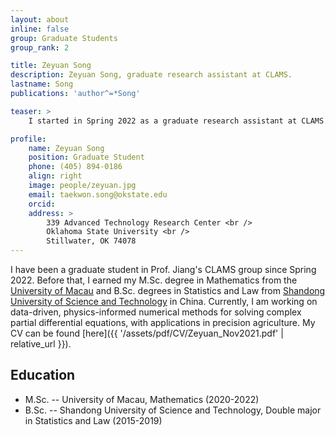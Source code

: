 ```yaml
---
layout: about
inline: false
group: Graduate Students
group_rank: 2

title: Zeyuan Song
description: Zeyuan Song, graduate research assistant at CLAMS.
lastname: Song
publications: 'author^=*Song'

teaser: >
    I started in Spring 2022 as a graduate research assistant at CLAMS.

profile:
    name: Zeyuan Song
    position: Graduate Student
    phone: (405) 894-0186
    align: right
    image: people/zeyuan.jpg
    email: taekwon.song@okstate.edu
    orcid: 
    address: >
        339 Advanced Technology Research Center <br />
        Oklahoma State University <br />
        Stillwater, OK 74078
---
```


I have been a graduate student in Prof. Jiang's CLAMS group since Spring 2022. Before that, I earned my M.Sc. degree in Mathematics from the [University of Macau](https://www.um.edu.mo/) and B.Sc. degrees in Statistics and Law from [Shandong University of Science and Technology](https://en.sdust.edu.cn/) in China. Currently, I am working on data-driven, physics-informed numerical methods for solving complex partial differential equations, with applications in precision agriculture. My CV can be found [here]({{ '/assets/pdf/CV/Zeyuan_Nov2021.pdf' | relative_url }}).

## Education

* M.Sc. -- University of Macau, Mathematics (2020-2022)
* B.Sc. -- Shandong University of Science and Technology, Double major in Statistics and Law (2015-2019)